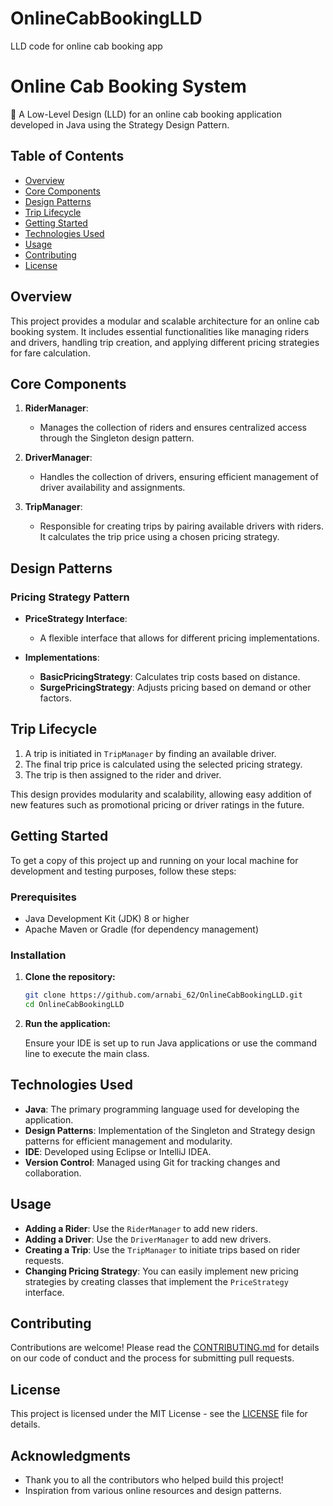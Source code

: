 # OnlineCabBookingLLD
LLD code for online cab booking app

# Online Cab Booking System

🚖 A Low-Level Design (LLD) for an online cab booking application developed in Java using the Strategy Design Pattern.

## Table of Contents

- [Overview](#overview)
- [Core Components](#core-components)
- [Design Patterns](#design-patterns)
- [Trip Lifecycle](#trip-lifecycle)
- [Getting Started](#getting-started)
- [Technologies Used](#technologies-used)
- [Usage](#usage)
- [Contributing](#contributing)
- [License](#license)

## Overview

This project provides a modular and scalable architecture for an online cab booking system. It includes essential functionalities like managing riders and drivers, handling trip creation, and applying different pricing strategies for fare calculation.

## Core Components

1. **RiderManager**: 
   - Manages the collection of riders and ensures centralized access through the Singleton design pattern.
   
2. **DriverManager**: 
   - Handles the collection of drivers, ensuring efficient management of driver availability and assignments.

3. **TripManager**: 
   - Responsible for creating trips by pairing available drivers with riders. It calculates the trip price using a chosen pricing strategy.

## Design Patterns

### Pricing Strategy Pattern

- **PriceStrategy Interface**: 
  - A flexible interface that allows for different pricing implementations.
  
- **Implementations**:
  - **BasicPricingStrategy**: Calculates trip costs based on distance.
  - **SurgePricingStrategy**: Adjusts pricing based on demand or other factors.

## Trip Lifecycle

1. A trip is initiated in `TripManager` by finding an available driver.
2. The final trip price is calculated using the selected pricing strategy.
3. The trip is then assigned to the rider and driver.

This design provides modularity and scalability, allowing easy addition of new features such as promotional pricing or driver ratings in the future.

## Getting Started

To get a copy of this project up and running on your local machine for development and testing purposes, follow these steps:

### Prerequisites

- Java Development Kit (JDK) 8 or higher
- Apache Maven or Gradle (for dependency management)

### Installation

1. **Clone the repository:**

   ```bash
   git clone https://github.com/arnabi_62/OnlineCabBookingLLD.git
   cd OnlineCabBookingLLD
   ```
2. **Run the application:**

    Ensure your IDE is set up to run Java applications or use the command line to execute the main class.  

## Technologies Used

- **Java**: The primary programming language used for developing the application.
- **Design Patterns**: Implementation of the Singleton and Strategy design patterns for efficient management and modularity.
- **IDE**: Developed using Eclipse or IntelliJ IDEA.
- **Version Control**: Managed using Git for tracking changes and collaboration.

## Usage

- **Adding a Rider**: Use the `RiderManager` to add new riders.
- **Adding a Driver**: Use the `DriverManager` to add new drivers.
- **Creating a Trip**: Use the `TripManager` to initiate trips based on rider requests.
- **Changing Pricing Strategy**: You can easily implement new pricing strategies by creating classes that implement the `PriceStrategy` interface.

## Contributing

Contributions are welcome! Please read the [CONTRIBUTING.md](CONTRIBUTING.md) for details on our code of conduct and the process for submitting pull requests.

## License

This project is licensed under the MIT License - see the [LICENSE](LICENSE) file for details.

## Acknowledgments

- Thank you to all the contributors who helped build this project!
- Inspiration from various online resources and design patterns.

